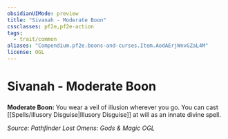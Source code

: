 ```yaml
---
obsidianUIMode: preview
title: "Sivanah - Moderate Boon"
cssclasses: pf2e,pf2e-action
tags:
  - trait/common
aliases: "Compendium.pf2e.boons-and-curses.Item.AodAErjWnvGZaL4M"
license: OGL
---
```

# Sivanah - Moderate Boon

### 






**Moderate Boon:** You wear a veil of illusion wherever you go. You can cast [[Spells/Illusory Disguise|Illusory Disguise]] at will as an innate divine spell.

*Source: Pathfinder Lost Omens: Gods & Magic*
*OGL*